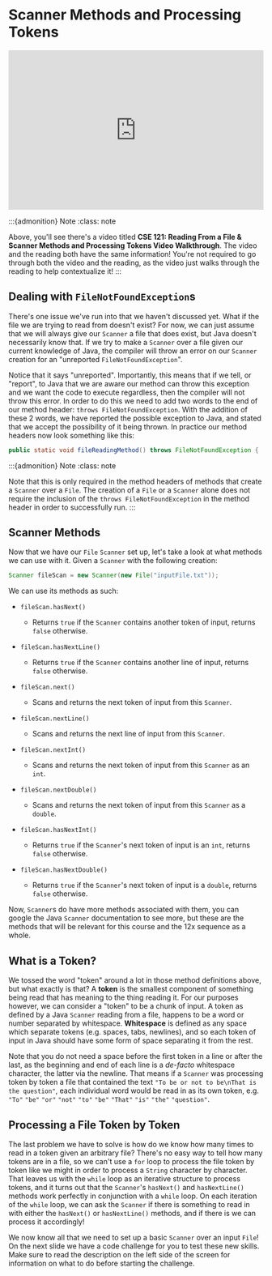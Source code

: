 # Scanner Methods and Processing Tokens

<div style="position: relative; padding-bottom: 62.5%; height: 0;">
    <iframe src="https://www.youtube.com/embed/9Xf784OJWAo" frameborder="0" webkitallowfullscreen mozallowfullscreen allowfullscreen style="position: absolute; top: 0; left: 0; width: 100%; height: 100%;"></iframe>
</div>

:::{admonition} Note
:class: note

Above, you'll see there's a video titled **CSE 121: Reading From a File & Scanner Methods and Processing Tokens Video Walkthrough**. The video and the reading both have the same information! You're not required to go through both the video and the reading, as the video just walks through the reading to help contextualize it!
:::

## Dealing with `FileNotFoundException`s

There's one issue we've run into that we haven't discussed yet. What if the file we are trying to read from doesn't exist? For now, we can just assume that we will always give our `Scanner` a file that does exist, but Java doesn't necessarily know that. If we try to make a `Scanner` over a file given our current knowledge of Java, the compiler will throw an error on our `Scanner` creation for an "unreported `FileNotFoundException`". 

Notice that it says "unreported". Importantly, this means that if we tell, or "report", to Java that we are aware our method can throw this exception and we want the code to execute regardless, then the compiler will not throw this error. In order to do this we need to add two words to the end of our method header: `throws FileNotFoundException`. With the addition of these 2 words, we have reported the possible exception to Java, and stated that we accept the possibility of it being thrown. In practice our method headers now look something like this: 

``` Java
public static void fileReadingMethod() throws FileNotFoundException {
```

:::{admonition} Note
:class: note

Note that this is only required in the method headers of methods that create a `Scanner` over a `File`. The creation of a `File` or a `Scanner` alone does not require the inclusion of the `throws FileNotFoundException` in the method header in order to successfully run.
:::

## Scanner Methods

Now that we have our `File` `Scanner` set up, let's take a look at what methods we can use with it. Given a `Scanner` with the following creation:

``` Java
Scanner fileScan = new Scanner(new File("inputFile.txt"));
```

We can use its methods as such:

- `fileScan.hasNext() `

  - Returns `true` if the `Scanner` contains another token of input, returns `false` otherwise.

- `fileScan.hasNextLine()`

  - Returns `true` if the `Scanner` contains another line of input, returns `false` otherwise.

- `fileScan.next()`

  - Scans and returns the next token of input from this `Scanner`.

- `fileScan.nextLine() `

  - Scans and returns the next line of input from this `Scanner`.

- `fileScan.nextInt() `

  - Scans and returns the next token of input from this `Scanner` as an `int`.

- `fileScan.nextDouble() `

  - Scans and returns the next token of input from this `Scanner` as a `double`.

- `fileScan.hasNextInt()`

  - Returns `true` if the `Scanner`'s next token of input is an `int`, returns `false` otherwise.

- `fileScan.hasNextDouble()`

  - Returns `true` if the `Scanner`'s next token of input is a `double`, returns `false` otherwise.

Now, `Scanner`s do have more methods associated with them, you can google the Java `Scanner` documentation to see more, but these are the methods that will be relevant for this course and the 12x sequence as a whole. 

## What is a Token?

We tossed the word "token" around a lot in those method definitions above, but what exactly is that? A **token** is the smallest component of something being read that has meaning to the thing reading it. For our purposes however, we can consider a "token" to be a chunk of input. A token as defined by a Java `Scanner` reading from a file, happens to be a word or number separated by whitespace. **Whitespace** is defined as any space which separate tokens (e.g. spaces, tabs, newlines), and so each token of input in Java should have some form of space separating it from the rest. 

Note that you do not need a space before the first token in a line or after the last, as the beginning and end of each line is a *de-facto* whitespace character, the latter via the newline. That means if a `Scanner` was processing token by token a file that contained the text `"To be or not to be\nThat is the question"`, each individual word would be read in as its own token, e.g. `"To"` `"be"` `"or"` `"not"` `"to"` `"be"` `"That"` `"is"` `"the"` `"question"`.

## Processing a File Token by Token

The last problem we have to solve is how do we know how many times to read in a token given an arbitrary file? There's no easy way to tell how many tokens are in a file, so we can't use a `for` loop to process the file token by token like we might in order to process a `String` character by character. That leaves us with the `while` loop as an iterative structure to process tokens, and it turns out that the `Scanner`'s `hasNext()` and `hasNextLine()` methods work perfectly in conjunction with a `while` loop. On each iteration of the `while` loop, we can ask the `Scanner` if there is something to read in with either the `hasNext()` or `hasNextLine()` methods, and if there is we can process it accordingly!

We now know all that we need to set up a basic `Scanner` over an input `File`! On the next slide we have a code challenge for you to test these new skills. Make sure to read the description on the left side of the screen for information on what to do before starting the challenge.